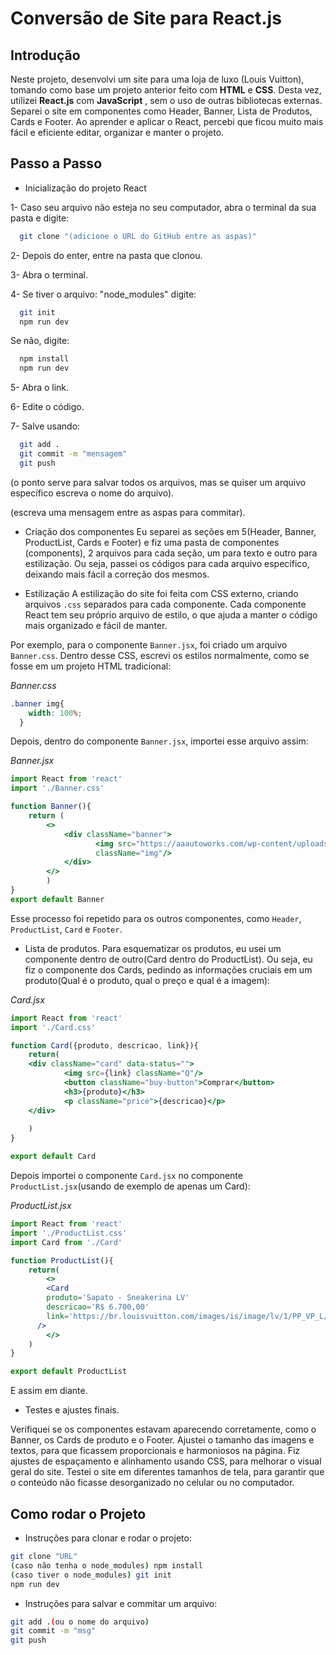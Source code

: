
# Conversão de Site para React.js

## Introdução
Neste projeto, desenvolvi um site para uma loja de luxo (Louis Vuitton), tomando como base um projeto anterior feito com **HTML** e **CSS**. Desta vez, utilizei **React.js** com **JavaScript** , sem o uso de outras bibliotecas externas. Separei o site em componentes como Header, Banner, Lista de Produtos, Cards e Footer. Ao aprender e aplicar o React, percebi que ficou muito mais fácil e eficiente editar, organizar e manter o projeto.
## Passo a Passo

- Inicialização do projeto React

1- Caso seu arquivo não esteja no seu computador, abra o terminal da sua pasta e digite:
```bash
  git clone "(adicione o URL do GitHub entre as aspas)"
```
2- Depois do enter, entre na pasta que clonou.

3- Abra o terminal.

4- Se tiver o arquivo: "node_modules" digite:
```bash
  git init
  npm run dev
```
Se não, digite:
```bash
  npm install
  npm run dev
```
5- Abra o link.

6- Edite o código.

7- Salve usando:
```bash
  git add .
  git commit -m "mensagem"
  git push
```
(o ponto serve para salvar todos os arquivos, mas se quiser um arquivo específico escreva o nome do arquivo).

(escreva uma mensagem entre as aspas para commitar).

- Criação dos componentes
Eu separei as seções em 5(Header, Banner, ProductList, Cards e Footer) e fiz uma pasta de componentes (components), 2 arquivos para cada seção, um para texto e outro para estilização. Ou seja, passei os códigos para cada arquivo específico, deixando mais fácil a correção dos mesmos.

- Estilização
A estilização do site foi feita com CSS externo, criando arquivos `.css` separados para cada componente. Cada componente React tem seu próprio arquivo de estilo, o que ajuda a manter o código mais organizado e fácil de manter.

Por exemplo, para o componente `Banner.jsx`, foi criado um arquivo `Banner.css`. Dentro desse CSS, escrevi os estilos normalmente, como se fosse em um projeto HTML tradicional:
 
 *Banner.css*
```css
.banner img{
    width: 100%;
  }

```
Depois, dentro do componente `Banner.jsx`, importei esse arquivo assim:

*Banner.jsx*
```jsx
import React from 'react'
import './Banner.css'

function Banner(){
    return (
        <>
            <div className="banner">
                   <img src="https://aaautoworks.com/wp-content/uploads/2022/11/LV-BW-01.png"
                   className="img"/>
            </div>
        </>
        )
}
export default Banner
```

Esse processo foi repetido para os outros componentes, como `Header`, `ProductList`, `Card` e `Footer`.

- Lista de produtos.
Para esquematizar os produtos, eu usei um componente dentro de outro(Card dentro do ProductList). Ou seja, eu fiz o componente dos Cards, pedindo as informações cruciais em um produto(Qual é o produto, qual o preço e qual é a imagem):

*Card.jsx*
```jsx
import React from 'react'
import './Card.css'

function Card({produto, descricao, link}){
    return(
    <div className="card" data-status="">
            <img src={link} className="Q"/>
            <button className="buy-button">Comprar</button>
            <h3>{produto}</h3>
            <p className="price">{descricao}</p>
    </div>
        
    )
}

export default Card
```
Depois importei o componente `Card.jsx` no componente `ProductList.jsx`(usando de exemplo de apenas um Card):

*ProductList.jsx*
```jsx
import React from 'react'
import './ProductList.css'
import Card from './Card'

function ProductList(){
    return(
        <>
        <Card
        produto='Sapato - Sneakerina LV'
        descricao='R$ 6.700,00'
        link='https://br.louisvuitton.com/images/is/image/lv/1/PP_VP_L/louis-vuitton-sneakerina-lv--ATP005MI01_PM2_Front%20view.png?wid=1090&hei=1090'
      />
        </>
    )
}

export default ProductList
```
E assim em diante.

- Testes e ajustes finais.

Verifiquei se os componentes estavam aparecendo corretamente, como o Banner, os Cards de produto e o Footer. Ajustei o tamanho das imagens e textos, para que ficassem proporcionais e harmoniosos na página. Fiz ajustes de espaçamento e alinhamento usando CSS, para melhorar o visual geral do site. Testei o site em diferentes tamanhos de tela, para garantir que o conteúdo não ficasse desorganizado no celular ou no computador.

## Como rodar o Projeto

- Instruções para clonar e rodar o projeto:

```bash
git clone "URL"
(caso não tenha o node_modules) npm install
(caso tiver o node_modules) git init
npm run dev
```
- Instruções para salvar e commitar um arquivo:
```bash
git add .(ou o nome do arquivo)
git commit -m "msg"
git push
```